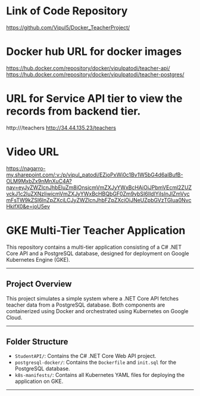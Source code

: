 
# Link of Code Repository
https://github.com/Vipul5/Docker_TeacherProject/

# Docker hub URL for docker images
https://hub.docker.com/repository/docker/vipulpatodi/teacher-api/
https://hub.docker.com/repository/docker/vipulpatodi/teacher-postgres/

# URL for Service API tier to view the records from backend tier.
http://<externalAPI>/teachers
http://34.44.135.23/teachers

# Video URL
https://nagarro-my.sharepoint.com/:v:/p/vipul_patodi/EZjoPxWi0c1Bv1W5bG4d6aIBufB-OLM9MxbZx9nMnXuC4A?nav=eyJyZWZlcnJhbEluZm8iOnsicmVmZXJyYWxBcHAiOiJPbmVEcml2ZUZvckJ1c2luZXNzIiwicmVmZXJyYWxBcHBQbGF0Zm9ybSI6IldlYiIsInJlZmVycmFsTW9kZSI6InZpZXciLCJyZWZlcnJhbFZpZXciOiJNeUZpbGVzTGlua0NvcHkifX0&e=joU5ev


# GKE Multi-Tier Teacher Application

This repository contains a multi-tier application consisting of a C# .NET Core API and a PostgreSQL database, designed for deployment on Google Kubernetes Engine (GKE).

---

## Project Overview

This project simulates a simple system where a .NET Core API fetches teacher data from a PostgreSQL database. Both components are containerized using Docker and orchestrated using Kubernetes on Google Cloud.

---

## Folder Structure

* `StudentAPI/`: Contains the C# .NET Core Web API project.
* `postgresql-docker/`: Contains the `Dockerfile` and `init.sql` for the PostgreSQL database.
* `k8s-manifests/`: Contains all Kubernetes YAML files for deploying the application on GKE.

---
